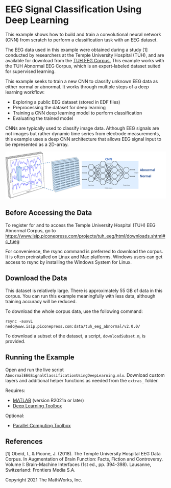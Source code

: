 # **EEG Signal Classification Using Deep Learning**

This example shows how to build and train a convolutional neural network (CNN) from scratch to perform a classification task with an EEG dataset.

The EEG data used in this example were obtained during a study [1] conducted by researchers at the Temple University Hospital (TUH), and are available for download from the [TUH EEG Corpus.](https://www.isip.piconepress.com/projects/tuh_eeg/html/downloads.shtml) This example works with the TUH Abnormal EEG Corpus, which is an expert-labeled dataset suited for supervised learning.

This example seeks to train a new CNN to classify unknown EEG data as either normal or abnormal. It works through multiple steps of a deep learning workflow:

  - Exploring a public EEG dataset (stored in EDF files)
  - Preprocessing the dataset for deep learning
  - Training a CNN deep learning model to perform classification
  - Evaluating the trained model

CNNs are typically used to classify image data. Although EEG signals are not images but rather dynamic time series from electrode measurements, this example uses a deep CNN architecture that allows EEG signal input to be represented as a 2D-array.

![](images/overview.png)

## **Before Accessing the Data**
To register for and to access the Temple University Hospital (TUH) EEG Abnormal Corpus, go to https://www.isip.piconepress.com/projects/tuh_eeg/html/downloads.shtml#c_tueg

For convenience, the rsync command is preferred to download the corpus. It is often preinstalled on Linux and Mac platforms. Windows users can get access to rsync by installing the Windows System for Linux. 

## **Download the Data**
This dataset is relatively large. There is approximately 55 GB of data in this corpus. You can run this example meaningfully with less data, although training accuracy will be reduced.

To download the whole corpus data, use the following command:
    
	rsync -auxvL nedc@www.isip.piconepress.com:data/tuh_eeg_abnormal/v2.0.0/

To download a subset of the dataset, a script, `downloadSubset.m`, is provided.

## **Running the Example**
Open and run the live script `AbnormalEEGSignalClassificationUsingDeepLearning.mlx`. Download custom layers and additional helper functions as needed from the `extras_` folder.

Requires:
- [MATLAB](https://www.mathworks.com/products/matlab.html) (version R2021a or later)
- [Deep Learning Toolbox](https://www.mathworks.com/products/deep-learning.html)

Optional:
- [Parallel Computing Toolbox](https://www.mathworks.com/products/parallel-computing.html)

## **References**
[1] Obeid, I., & Picone, J. (2018). The Temple University Hospital EEG Data Corpus. In Augmentation of Brain Function: Facts, Fiction and Controversy. Volume I: Brain-Machine Interfaces (1st ed., pp. 394-398). Lausanne, Switzerland: Frontiers Media S.A.

Copyright 2021 The MathWorks, Inc.